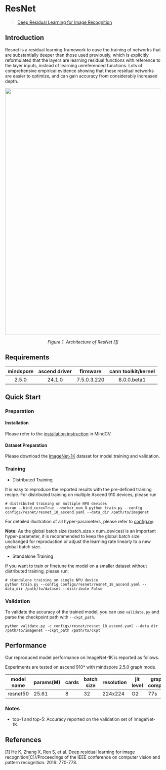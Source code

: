 # ResNet

> [Deep Residual Learning for Image Recognition](https://arxiv.org/abs/1512.03385)



## Introduction

Resnet is a residual learning framework to ease the training of networks that are substantially deeper than those used
previously, which is explicitly reformulated that the layers are learning residual functions with reference to the layer
inputs, instead of learning unreferenced functions. Lots of comprehensive empirical evidence showing that these residual
networks are easier to optimize, and can gain accuracy from considerably increased depth.

<p align="center">
  <img src="https://user-images.githubusercontent.com/121591093/210049796-79b70294-4250-4d0f-b078-2471880884cf.png" width=800 />
</p>
<p align="center">
  <em>Figure 1. Architecture of ResNet [<a href="#references">1</a>] </em>
</p>

## Requirements
| mindspore | ascend driver |  firmware   | cann toolkit/kernel |
| :-------: | :-----------: | :---------: | :-----------------: |
|   2.5.0   |   24.1.0      | 7.5.0.3.220 |     8.0.0.beta1     |



## Quick Start

### Preparation

#### Installation

Please refer to the [installation instruction](https://mindspore-lab.github.io/mindcv/installation/) in MindCV.

#### Dataset Preparation

Please download the [ImageNet-1K](https://www.image-net.org/challenges/LSVRC/2012/index.php) dataset for model training
and validation.

### Training

* Distributed Training

It is easy to reproduce the reported results with the pre-defined training recipe. For distributed training on multiple
Ascend 910 devices, please run

```shell
# distributed training on multiple NPU devices
msrun --bind_core=True --worker_num 8 python train.py --config configs/resnet/resnet_18_ascend.yaml --data_dir /path/to/imagenet
```




For detailed illustration of all hyper-parameters, please refer
to [config.py](https://github.com/mindspore-lab/mindcv/blob/main/config.py).

**Note:**  As the global batch size  (batch_size x num_devices) is an important hyper-parameter, it is recommended to
keep the global batch size unchanged for reproduction or adjust the learning rate linearly to a new global batch size.

* Standalone Training

If you want to train or finetune the model on a smaller dataset without distributed training, please run:

```shell
# standalone training on single NPU device
python train.py --config configs/resnet/resnet_18_ascend.yaml --data_dir /path/to/dataset --distribute False
```

### Validation

To validate the accuracy of the trained model, you can use `validate.py` and parse the checkpoint path
with `--ckpt_path`.

```shell
python validate.py -c configs/resnet/resnet_18_ascend.yaml --data_dir /path/to/imagenet --ckpt_path /path/to/ckpt
```

## Performance

Our reproduced model performance on ImageNet-1K is reported as follows.

Experiments are tested on ascend 910* with mindspore 2.5.0 graph mode.




| model name | params(M) | cards | batch size | resolution | jit level | graph compile | ms/step | img/s   | acc@top1 | acc@top5 | recipe                                                                                         | weight                                                                                               |
| ---------- | --------- | ----- | ---------- | ---------- | --------- | ------------- | ------- | ------- | -------- | -------- | ---------------------------------------------------------------------------------------------- | ---------------------------------------------------------------------------------------------------- |
| resnet50   | 25.61     | 8     | 32         | 224x224    | O2        | 77s           | 31.9    | 8025.08 | 76.76    | 93.31    | [yaml](https://github.com/mindspore-lab/mindcv/blob/main/configs/resnet/resnet_50_ascend.yaml) | [weights](https://download-mindspore.osinfra.cn/toolkits/mindcv/resnet/resnet50-f369a08d-910v2.ckpt) |



### Notes

- top-1 and top-5: Accuracy reported on the validation set of ImageNet-1K.

## References

[1] He K, Zhang X, Ren S, et al. Deep residual learning for image recognition[C]//Proceedings of the IEEE conference on
computer vision and pattern recognition. 2016: 770-778.
